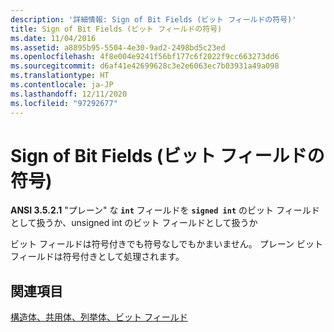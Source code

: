 ```yaml
---
description: '詳細情報: Sign of Bit Fields (ビット フィールドの符号)'
title: Sign of Bit Fields (ビット フィールドの符号)
ms.date: 11/04/2016
ms.assetid: a8895b95-5504-4e30-9ad2-2498bd5c23ed
ms.openlocfilehash: 4f8e004e9241f56bf177c6f2022f9cc663273dd6
ms.sourcegitcommit: d6af41e42699628c3e2e6063ec7b03931a49a098
ms.translationtype: HT
ms.contentlocale: ja-JP
ms.lasthandoff: 12/11/2020
ms.locfileid: "97292677"
---
```

# <a name="sign-of-bit-fields"></a>Sign of Bit Fields (ビット フィールドの符号)

**ANSI 3.5.2.1** "プレーン" な **`int`** フィールドを **`signed int`** のビット フィールドとして扱うか、unsigned int のビット フィールドとして扱うか

ビット フィールドは符号付きでも符号なしでもかまいません。 プレーン ビット フィールドは符号付きとして処理されます。

## <a name="see-also"></a>関連項目

[構造体、共用体、列挙体、ビット フィールド](../c-language/structures-unions-enumerations-and-bit-fields.md)
